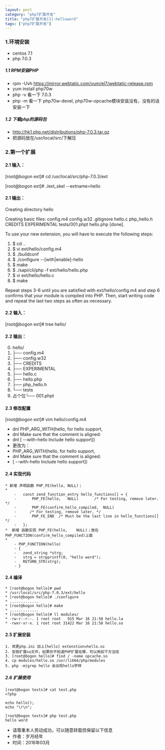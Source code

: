 ```yaml
---
layout: post
category: "php7扩展开发"
title: "php7扩展开发[1]-helloword"
tags: ["php7扩展开发"]
---
```


### 1.环境安装

* centos 7.1
* php 7.0.3

##### 1.1 RPM安装PHP
* rpm -Uvh https://mirror.webtatic.com/yum/el7/webtatic-release.rpm 
* yum install php70w
* php -v 看一下 7.0.3
* php -m 看一下 php70w-devel, php70w-opcache模块安装没有，没有的话安装一下 

##### 1.2 下载php的源码包
* http://hk1.php.net/distributions/php-7.0.3.tar.gz
* 把源码放在/usr/local/src/下解压


### 2.第一个扩展

#### 2.1 输入：

[root@bogon ext]# cd /usr/local/src/php-7.0.3/ext

[root@bogon ext]# ./ext_skel --extname=hello
#### 2.1 输出：
Creating directory hello
	
Creating basic files: config.m4 config.w32 .gitignore hello.c php_hello.h
CREDITS EXPERIMENTAL tests/001.phpt hello.php [done].
	
To use your new extension, you will have to execute the following steps:
	
1.  $ cd ..
2.  $ vi ext/hello/config.m4
3.  $ ./buildconf
4.  $ ./configure --[with|enable]-hello
5.  $ make
6.  $ ./sapi/cli/php -f ext/hello/hello.php
7.  $ vi ext/hello/hello.c
8.  $ make
	
Repeat steps 3-6 until you are satisfied with ext/hello/config.m4 and
step 6 confirms that your module is compiled into PHP. Then, start writing
code and repeat the last two steps as often as necessary.

#### 2.2 输入：
[root@bogon ext]# tree hello/

#### 2.2 输出：
0. hello/
1. ├── config.m4
2. ├── config.w32
3. ├── CREDITS
4. ├── EXPERIMENTAL
5. ├── hello.c
6. ├── hello.php
7. ├── php_hello.h
8. └── tests
9. 占个位└── 001.phpt

#### 2.3 修改配置
[root@bogon ext]# vim hello/config.m4

* dnl PHP_ARG_WITH(hello, for hello support,
* dnl Make sure that the comment is aligned:
* dnl [  --with-hello             Include hello support])
* 更改为：
* PHP_ARG_WITH(hello, for hello support,
* dnl Make sure that the comment is aligned:
* [  --with-hello             Include hello support])


#### 2.4 实现代码
	* 新增 声明函数 PHP_FE(hello,	NULL)；
	* 
		- 	const zend_function_entry hello_functions[] = {
		- 		PHP_FE(hello,	NULL)		/* For testing, remove later. */
		- 		PHP_FE(confirm_hello_compiled,	NULL)
		- 	   /* For testing, remove later. */
		-		PHP_FE_END	/* Must be the last line in hello_functions[] */
		-	};
	*  新增 函数实现 PHP_FE(hello,	NULL)；放在PHP_FUNCTION(confirm_hello_compiled)上面
	*  
		- PHP_FUNCTION(hello)
		- {
		- 	zend_string *strg;
		-	strg = strpprintf(0, "hello word");
		-	RETURN_STR(strg);
		- }

#### 2.4 编译
	* [root@bogon hello]# pwd
	* /usr/local/src/php-7.0.3/ext/hello
	* [root@bogon hello]# ./configure
	* ............. 
	* [root@bogon hello]# make
	* .............
	* [root@bogon hello]# ll modules/
	* -rw-r--r--. 1 root root   915 Mar 16 21:58 hello.la
	* -rwxr-xr-x. 1 root root 31422 Mar 16 21:58 hello.so

#### 2.5 扩展安装
	1. 改更php.ini 加上[hello] extenstion=hello.so
	2. 安放扩展so文件，如果你不知道PHP扩展在哪，可以用如下方法找
	3. [root@bogon hello]# find / -name opcache.so
	4. cp modules/hello.so /usr/lib64/php/modules
	5. php -m|grep hello 会出现hello字样


##### 2.6 扩展使用

	[root@bogon tests]# cat test.php
	<?php
	
	echo hello();
	echo "\r\n";
	
	[root@bogon tests]# php test.php
	hello word  
>
- 请尊重本人劳动成功，可以随意转载但保留以下信息 
- 作者：岁月经年 
- 时间：2016年03月
